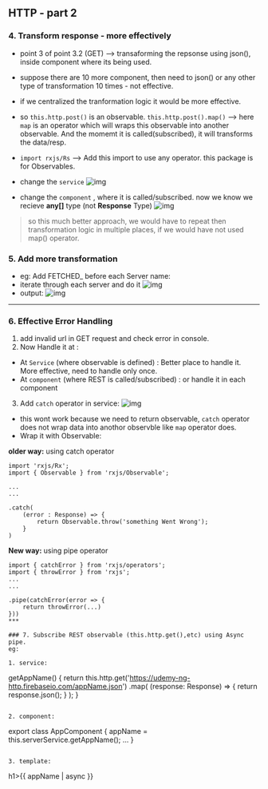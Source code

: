 ## HTTP - part 2

### 4. Transform response - more effectively

- point 3 of point 3.2 (GET) --> transaforming the repsonse using json(), inside component where its being used. 
- suppose there are 10 more  component, then need to json() or any other type of transformation 10 times - not effective.
- if we centralized the tranformation logic it would be more effective.

- so `this.http.post()` is an observable. `this.http.post().map()` --> here `map` is an operator which will wraps this observable into another observable. And the momemt it is called(subscribed), it will transforms the data/resp.

- `import rxjs/Rs` --> Add this import to use any operator. this package is for Observables.    

- change the `service`
![img](https://github.com/lekhrajdinkar/NG6/blob/master/notes/assets/http/14_1.JPG)

- change the `component` , where it is called/subscribed. now we know we recieve **any[]** type (not **Response** Type)
![img](https://github.com/lekhrajdinkar/NG6/blob/master/notes/assets/http/15_1.JPG)

> so this much better approach, we would have to repeat then transformation logic in multiple places, if we would have not used map() operator. 

### 5. Add more transformation

- eg: Add FETCHED_ before each Server name:
- iterate through each server and do it
![img](https://github.com/lekhrajdinkar/NG6/blob/master/notes/assets/http/17.JPG)
- output:
![img](https://github.com/lekhrajdinkar/NG6/blob/master/notes/assets/http/16.JPG)
***

### 6. Effective Error Handling
1. add invalid url in GET request and check error in console.
2. Now Handle it at :
- At `Service` (where observable is defined) : Better place to handle it. More effective, need to handle only once.
- At `component` (where REST is called/subscribed) : or handle it in each component 

3. Add `catch` operator in service:
![img](https://github.com/lekhrajdinkar/NG6/blob/master/notes/assets/http/18.JPG)
- this wont work because we need to return observable, `catch` operator does not wrap data into anothor observble like `map` operator does.
- Wrap it with Observable:

**older way:** using  catch operator
```
import 'rxjs/Rx';
import { Observable } from 'rxjs/Observable';

...
...

.catch(
    (error : Response) => {
        return Observable.throw('something Went Wrong');
    }
)
```

**New way:** using pipe operator
```
import { catchError } from 'rxjs/operators';
import { throwError } from 'rxjs';
...
...

.pipe(catchError(error => {
    return throwError(...)
}))
***

### 7. Subscribe REST observable (this.http.get(),etc) using Async pipe.
eg:

1. service: 
```
getAppName() {
    return this.http.get('https://udemy-ng-http.firebaseio.com/appName.json')
      .map(
        (response: Response) => {
          return response.json();
        }
      );
  }
```

2. component:
```
export class AppComponent {
  appName = this.serverService.getAppName();
  ...
}
```

3. template:
```
h1>{{ appName | async }}</h1>
```